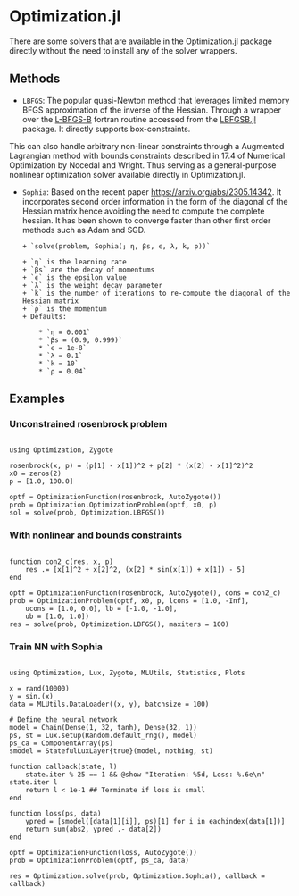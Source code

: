 # Optimization.jl

There are some solvers that are available in the Optimization.jl package directly without the need to install any of the solver wrappers.

## Methods

  - `LBFGS`: The popular quasi-Newton method that leverages limited memory BFGS approximation of the inverse of the Hessian. Through a wrapper over the [L-BFGS-B](https://users.iems.northwestern.edu/%7Enocedal/lbfgsb.html) fortran routine accessed from the [LBFGSB.jl](https://github.com/Gnimuc/LBFGSB.jl/) package. It directly supports box-constraints.

This can also handle arbitrary non-linear constraints through a Augmented Lagrangian method with bounds constraints described in 17.4 of Numerical Optimization by Nocedal and Wright. Thus serving as a general-purpose nonlinear optimization solver available directly in Optimization.jl.

  - `Sophia`: Based on the recent paper https://arxiv.org/abs/2305.14342. It incorporates second order information in the form of the diagonal of the Hessian matrix hence avoiding the need to compute the complete hessian. It has been shown to converge faster than other first order methods such as Adam and SGD.
    
        + `solve(problem, Sophia(; η, βs, ϵ, λ, k, ρ))`
    
        + `η` is the learning rate
        + `βs` are the decay of momentums
        + `ϵ` is the epsilon value
        + `λ` is the weight decay parameter
        + `k` is the number of iterations to re-compute the diagonal of the Hessian matrix
        + `ρ` is the momentum
        + Defaults:
    
            * `η = 0.001`
            * `βs = (0.9, 0.999)`
            * `ϵ = 1e-8`
            * `λ = 0.1`
            * `k = 10`
            * `ρ = 0.04`

## Examples

### Unconstrained rosenbrock problem

```@example L-BFGS

using Optimization, Zygote

rosenbrock(x, p) = (p[1] - x[1])^2 + p[2] * (x[2] - x[1]^2)^2
x0 = zeros(2)
p = [1.0, 100.0]

optf = OptimizationFunction(rosenbrock, AutoZygote())
prob = Optimization.OptimizationProblem(optf, x0, p)
sol = solve(prob, Optimization.LBFGS())
```

### With nonlinear and bounds constraints

```@example L-BFGS

function con2_c(res, x, p)
    res .= [x[1]^2 + x[2]^2, (x[2] * sin(x[1]) + x[1]) - 5]
end

optf = OptimizationFunction(rosenbrock, AutoZygote(), cons = con2_c)
prob = OptimizationProblem(optf, x0, p, lcons = [1.0, -Inf],
    ucons = [1.0, 0.0], lb = [-1.0, -1.0],
    ub = [1.0, 1.0])
res = solve(prob, Optimization.LBFGS(), maxiters = 100)
```

### Train NN with Sophia

```@example Sophia

using Optimization, Lux, Zygote, MLUtils, Statistics, Plots

x = rand(10000)
y = sin.(x)
data = MLUtils.DataLoader((x, y), batchsize = 100)

# Define the neural network
model = Chain(Dense(1, 32, tanh), Dense(32, 1))
ps, st = Lux.setup(Random.default_rng(), model)
ps_ca = ComponentArray(ps)
smodel = StatefulLuxLayer{true}(model, nothing, st)

function callback(state, l)
    state.iter % 25 == 1 && @show "Iteration: %5d, Loss: %.6e\n" state.iter l
    return l < 1e-1 ## Terminate if loss is small
end

function loss(ps, data)
    ypred = [smodel([data[1][i]], ps)[1] for i in eachindex(data[1])]
    return sum(abs2, ypred .- data[2])
end

optf = OptimizationFunction(loss, AutoZygote())
prob = OptimizationProblem(optf, ps_ca, data)

res = Optimization.solve(prob, Optimization.Sophia(), callback = callback)
```